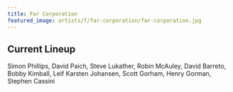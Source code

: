 ```yaml
---
title: Far Corporation
featured_image: artists/f/far-corporation/far-corporation.jpg
---
```

## Current Lineup

Simon Phillips, David Paich, Steve Lukather, Robin McAuley, David Barreto, Bobby Kimball, Leif Karsten Johansen, Scott Gorham, Henry Gorman, Stephen Cassini

